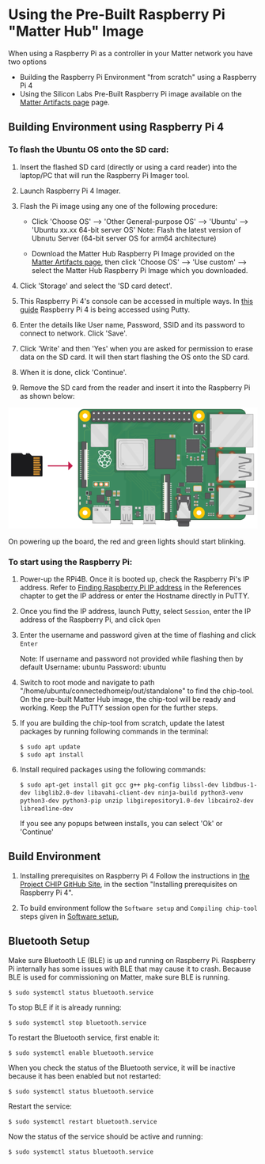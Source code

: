 # Using the Pre-Built Raspberry Pi "Matter Hub" Image

When using a Raspberry Pi as a controller in your Matter network you have two options
  - Building the Raspberry Pi Environment "from scratch" using a Raspberry Pi 4
  - Using the Silicon Labs Pre-Built Raspberry Pi image available on the [Matter Artifacts page](/matter/<docspace-docleaf-version>/matter-prerequisites/matter-artifacts) page.
## Building Environment using Raspberry Pi 4

### To flash the Ubuntu OS onto the SD card:

1. Insert the flashed SD card (directly or using a card reader) into the
   laptop/PC that will run the Raspberry Pi Imager tool.
2. Launch Raspberry Pi 4 Imager.
3. Flash the Pi image using any one of the following procedure: 
   
   - Click 'Choose OS' --> 'Other General-purpose OS' --> 'Ubuntu' --> 'Ubuntu
   xx.xx 64-bit server OS'
   Note: Flash the latest version of Ubnutu Server (64-bit server OS for arm64 architecture)
   
   - Download the Matter Hub Raspberry Pi Image provided on the [Matter Artifacts page](/matter/<docspace-docleaf-version>/matter-prerequisites/matter-artifacts), then click 'Choose OS' --> 'Use custom' --> select the Matter Hub Raspberry Pi Image which you downloaded.
   
4. Click 'Storage' and select the 'SD card detect'.
5. This Raspberry Pi 4's console can be accessed in   multiple ways.
    In [this guide](https://www.raspberrypi.com/documentation/computers/remote-access.html)
    Raspberry Pi 4 is being accessed using Putty.
6. Enter the details like User name, Password, SSID and its password to connect
   to network. Click 'Save'.
7. Click 'Write' and then 'Yes' when you are asked for permission to erase data
   on the SD card. It will then start flashing the OS onto the SD card.
8. When it is done, click 'Continue'.
9. Remove the SD card from the reader and insert it into the Raspberry Pi as
   shown below:

![Inserting SD into Pi](images/sd-into-pi.png)

On powering up the board, the red and green lights should start blinking. 

### To start using the Raspberry Pi:

1. Power-up the RPi4B. Once it is booted up, check the Raspberry Pi's IP address. Refer to [Finding Raspberry Pi IP address](/matter/<docspace-docleaf-version>/matter-references/find-raspi) in the References chapter to get the IP address or enter the Hostname directly in PuTTY. 
2. Once you find the IP address, launch Putty, select `Session`, enter the IP
   address of the Raspberry Pi, and click `Open`
3. Enter the username and password given at the time of flashing and click
   `Enter` 
   
   Note: If username and password not provided while flashing then by default 
   Username: ubuntu
   Password: ubuntu

4. Switch to root mode and navigate to path "/home/ubuntu/connectedhomeip/out/standalone" to find the chip-tool.
   On the pre-built Matter Hub image, the chip-tool will be ready and working. Keep the PuTTY session open for the further steps.
   
5. If you are building the chip-tool from scratch, update the latest packages by running following commands in the terminal:
   ```shell
   $ sudo apt update 
   $ sudo apt install
   ```
6. Install required packages using the following commands:
    ```shell
   $ sudo apt-get install git gcc g++ pkg-config libssl-dev libdbus-1-dev libglib2.0-dev libavahi-client-dev ninja-build python3-venv python3-dev python3-pip unzip libgirepository1.0-dev libcairo2-dev libreadline-dev
   ```

   If you see any popups between installs, you can select 'Ok' or 'Continue'

## Build Environment

1. Installing prerequisites on Raspberry Pi 4
Follow the instructions in 
[the Project CHIP GitHub Site](https://github.com/project-chip/connectedhomeip/blob/master/docs/guides/BUILDING.md),
in the section "Installing prerequisites on Raspberry Pi
4".

2. To build environment follow the `Software setup` and `Compiling chip-tool` steps given in [Software setup](./../sld120-matter-wifi-getting-started/04-light-switch-step-by-step-example.md),

## Bluetooth Setup

Make sure Bluetooth LE (BLE) is up and running on Raspberry Pi. Raspberry Pi internally has
some issues with BLE that may cause it to crash. Because BLE is used for
commissioning on Matter, make sure BLE is running.

```shell
$ sudo systemctl status bluetooth.service
```

To stop BLE if it is already running:

```shell
$ sudo systemctl stop bluetooth.service
```

To restart the Bluetooth service, first enable it:

```shell
$ sudo systemctl enable bluetooth.service
```

When you check the status of the Bluetooth service, it will be inactive because
it has been enabled but not restarted:

```shell
$ sudo systemctl status bluetooth.service
```

Restart the service:

```shell
$ sudo systemctl restart bluetooth.service
```

Now the status of the service should be active and running:

```shell
$ sudo systemctl status bluetooth.service
```
